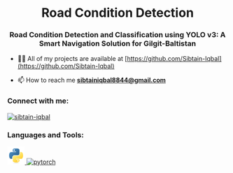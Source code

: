 <h1 align="center">Road Condition Detection</h1>
<h3 align="center">Road Condition Detection and Classification using YOLO v3: A Smart Navigation Solution for Gilgit-Baltistan</h3>

- 👨‍💻 All of my projects are available at [https://github.com/Sibtain-Iqbal](https://github.com/Sibtain-Iqbal)

- 📫 How to reach me **sibtainiqbal8844@gmail.com**

<h3 align="left">Connect with me:</h3>
<p align="left">
<a href="https://linkedin.com/in/sibtain-iqbal" target="blank"><img align="center" src="https://raw.githubusercontent.com/rahuldkjain/github-profile-readme-generator/master/src/images/icons/Social/linked-in-alt.svg" alt="sibtain-iqbal" height="30" width="40" /></a>
</p>

<h3 align="left">Languages and Tools:</h3>
<p align="left"> <a href="https://www.python.org" target="_blank" rel="noreferrer"> <img src="https://raw.githubusercontent.com/devicons/devicon/master/icons/python/python-original.svg" alt="python" width="40" height="40"/> </a> <a href="https://pytorch.org/" target="_blank" rel="noreferrer"> <img src="https://www.vectorlogo.zone/logos/pytorch/pytorch-icon.svg" alt="pytorch" width="40" height="40"/> </a> </p>
